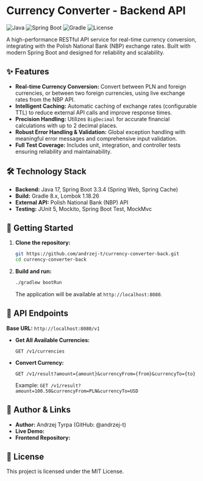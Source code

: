 # Currency Converter - Backend API

![Java](https://img.shields.io/badge/Java-17-orange?style=flat&logo=java)
![Spring Boot](https://img.shields.io/badge/Spring%20Boot-3.3.4-brightgreen?style=flat&logo=spring)
![Gradle](https://img.shields.io/badge/Gradle-8.x-blue?style=flat&logo=gradle)
![License](https://img.shields.io/badge/License-MIT-yellow?style=flat)

A high-performance RESTful API service for real-time currency conversion, integrating with the Polish National Bank (NBP) exchange rates. Built with modern Spring Boot and designed for reliability and scalability.

## ✨ Features

*   **Real-time Currency Conversion:** Convert between PLN and foreign currencies, or between two foreign currencies, using live exchange rates from the NBP API.
*   **Intelligent Caching:** Automatic caching of exchange rates (configurable TTL) to reduce external API calls and improve response times.
*   **Precision Handling:** Utilizes `BigDecimal` for accurate financial calculations with up to 2 decimal places.
*   **Robust Error Handling & Validation:** Global exception handling with meaningful error messages and comprehensive input validation.
*   **Full Test Coverage:** Includes unit, integration, and controller tests ensuring reliability and maintainability.

## 🛠 Technology Stack

*   **Backend:** Java 17, Spring Boot 3.3.4 (Spring Web, Spring Cache)
*   **Build:** Gradle 8.x, Lombok 1.18.26
*   **External API:** Polish National Bank (NBP) API
*   **Testing:** JUnit 5, Mockito, Spring Boot Test, MockMvc

## 🚀 Getting Started

1.  **Clone the repository:**
    ```bash
    git https://github.com/andrzej-t/currency-converter-back.git
    cd currency-converter-back
    ```
2.  **Build and run:**
    ```bash
    ./gradlew bootRun
    ```
    The application will be available at `http://localhost:8080`.

## 🔌 API Endpoints

**Base URL:** `http://localhost:8080/v1`

*   **Get All Available Currencies:**
    ```http
    GET /v1/currencies
    ```
*   **Convert Currency:**
    ```http
    GET /v1/result?amount={amount}&currencyFrom={from}&currencyTo={to}
    ```
    Example: `GET /v1/result?amount=100.50&currencyFrom=PLN&currencyTo=USD`

## 👤 Author & Links

*   **Author:** Andrzej Tyrpa (GitHub: @andrzej-t)
*   **Live Demo:** 
*   **Frontend Repository:** 

## 📄 License

This project is licensed under the MIT License.